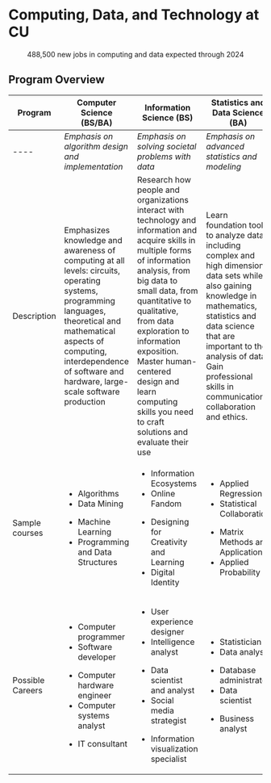 # Computing, Data, and Technology at CU

<p align="center">
   488,500 new jobs in computing and data expected through 2024
</p>

## Program Overview

Program | Computer Science (BS/BA) | Information Science (BS) | Statistics and Data Science (BA) | Technology, Arts, and Media (BS) |
----------- | ----------- | ------------ | ------------ | ------------ |
---- | _Emphasis on algorithm design and implementation_ | _Emphasis on solving societal problems with data_ | _Emphasis on advanced statistics and modeling_ | _Emphasis on making, arts + engineering_ |
Description | Emphasizes knowledge and awareness of computing at all levels: circuits, operating systems, programming languages, theoretical and mathematical aspects of computing, interdependence of software and hardware, large-scale software production | Research how people and organizations interact with technology and information and acquire skills in multiple forms of information analysis, from big data to small data, from quantitative to qualitative, from data exploration to information exposition. Master human-centered design and learn computing skills you need to craft solutions and evaluate their use | Learn foundation tools to analyze data, including complex and high dimensional data sets while also gaining knowledge in mathematics, statistics and data science that are important to the analysis of data. Gain professional skills in communication, collaboration and ethics. | Gain with the necessary technical, theoretical and historical perspectives so you can contribute to the development of new functionalities, aesthetics and innovations of creative technology. This program infuses creativity into technology and integrates a technically rigorous education with critical thinking, problem solving, design and creative production. |
Sample courses | <ul><li>Algorithms</li><li>Data Mining</li></ul><ul><li>Machine Learning</li><li>Programming and Data Structures</li></ul> | <ul><li>Information Ecosystems</li><li>Online Fandom</li></ul><ul><li>Designing for Creativity and Learning</li><li>Digital Identity</li></ul> | <ul><li>Applied Regression</li><li>Statistical Collaboration</li></ul><ul><li>Matrix Methods and Applications</li><li>Applied Probability</li></ul> | <ul><li>Mobile Application Development</li><li>Web Front-End Development</li></ul><ul><li>Animation</li>
Possible Careers | <ul><li>Computer programmer</li><li>Software developer</li></ul><ul><li>Computer hardware engineer</li><li>Computer systems analyst</li></ul><ul><li>IT consultant</li> | <ul><li>User experience designer</li><li>Intelligence analyst</li></ul><ul><li>Data scientist and analyst</li><li>Social media strategist</li></ul><ul><li>Information visualization specialist</li> | <ul><li>Statistician</li><li>Data analyst</li></ul><ul><li>Database administrator</li><li>Data scientist</li></ul><ul><li>Business analyst</li> | <ul><li>3D modeling, gaming and simulation</li><li>Web design and development</li></ul><ul><li>Visual communiation</li><li>Rebotics and physical computing</li></ul>
